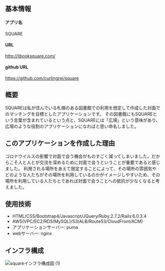 ## 基本情報

#### アプリ名
SQUARE

#### URL
http://libooksquare.com/

#### github URL
https://github.com/curlingrei/square


## 概要
SQUAREは私が住んでいる札幌のある図書館での利用を想定して作成した対面でのマッチングを目標としたアプリケーションです。
その図書館にもSQUAREという言葉が含まれているという点と、SQUAREには「広場」という意味があり、広場のような役割のアプリケーションになればと思い命名しました。

## このアプリケーションを作成した理由
コロナウイルスの影響で対面で会う機会がものすごく減ってしまいました。だからこそ人と人とが交流を深めるために対面で会うということが重要であると感じました。
利用される場所をあえて限定することによって、その場所の雰囲気やどのような人たちがその場所を利用しているのかがイメージしやすいため、その場所を利用している人たちとであれば対面で会うことへの抵抗が少なくなると考えました。

## 使用技術

* HTML/CSS/Bootstrap4/Javascript/JQuery/Ruby:2.7.2/Rails:6.0.3.4
* AWS(VPC/EC2/RDS(MySQL)/S3/ALB/Route53/CloudFront/ACM)
* アプリケーションサーバー: puma
* webサーバー: nginx


## インフラ構成

![squareインフラ構成図 (1)](https://user-images.githubusercontent.com/45198828/103650171-f8a82f00-4fa2-11eb-9f81-4643f71a6a83.png)


